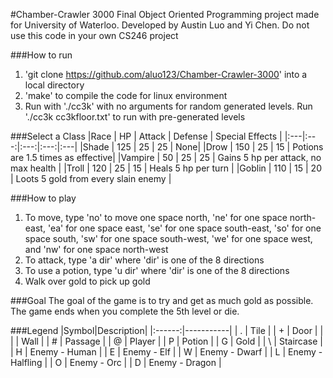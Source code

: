 #Chamber-Crawler 3000
Final Object Oriented Programming project made for University of Waterloo. Developed by Austin Luo and Yi Chen. Do not use this code in your own CS246 project

###How to run
1. 'git clone https://github.com/aluo123/Chamber-Crawler-3000' into a local directory
2. 'make' to compile the code for linux environment
3. Run with './cc3k' with no arguments for random generated levels. Run './cc3k cc3kfloor.txt' to run with pre-generated levels

###Select a Class
|Race | HP | Attack | Defense | Special Effects |
|:---|:---:|:---:|:---:|:---|
|Shade | 125 | 25 | 25 | None|
|Drow | 150 | 25 | 15 | Potions are 1.5 times as effective|
|Vampire | 50 | 25 | 25 | Gains 5 hp per attack, no max health |
|Troll | 120 | 25 | 15 | Heals 5 hp per turn |
|Goblin | 110 | 15 | 20 | Loots 5 gold from every slain enemy |

###How to play
1. To move, type 'no' to move one space north, 'ne' for one space north-east, 'ea' for one space east, 'se' for one space south-east, 'so' for one space south, 'sw' for one space south-west, 'we' for one space west, and 'nw' for one space north-west
2. To attack, type 'a dir' where 'dir' is one of the 8 directions
3. To use a potion, type 'u dir' where 'dir' is one of the 8 directions
4. Walk over gold to pick up gold

###Goal
The goal of the game is to try and get as much gold as possible. The game ends when you complete the 5th level or die.

###Legend
|Symbol|Description|
|:------:|-----------|
| . | Tile |
| + | Door |
| \| | Wall |
| # | Passage |
| @ | Player |
| P | Potion |
| G | Gold |
| \ | Staircase |
| H | Enemy - Human |
| E | Enemy - Elf |
| W | Enemy - Dwarf |
| L | Enemy - Halfling |
| O | Enemy - Orc |
| D | Enemy - Dragon |
